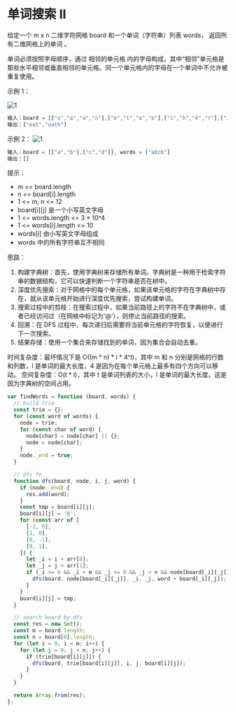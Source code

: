 # 单词搜索 II

给定一个 m x n 二维字符网格 board 和一个单词（字符串）列表 words， 返回所有二维网格上的单词 。

单词必须按照字母顺序，通过 相邻的单元格 内的字母构成，其中“相邻”单元格是那些水平相邻或垂直相邻的单元格。同一个单元格内的字母在一个单词中不允许被重复使用。

示例 1：

![1](https://assets.leetcode.com/uploads/2020/11/07/search1.jpg)

```js
输入：board = [["o","a","a","n"],["e","t","a","e"],["i","h","k","r"],["i","f","l","v"]], words = ["oath","pea","eat","rain"]
输出：["eat","oath"]
```

示例 2：
![1](https://assets.leetcode.com/uploads/2020/11/07/search2.jpg)

```js
输入：board = [["a","b"],["c","d"]], words = ["abcb"]
输出：[]
```

提示：

- m == board.length
- n == board[i].length
- 1 <= m, n <= 12
- board[i][j] 是一个小写英文字母
- 1 <= words.length <= 3 \* 10^4
- 1 <= words[i].length <= 10
- words[i] 由小写英文字母组成
- words 中的所有字符串互不相同

思路：

1. 构建字典树：首先，使用字典树来存储所有单词。字典树是一种用于检索字符串的数据结构，它可以快速判断一个字符串是否在树中。
2. 深度优先搜索：对于网格中的每个单元格，如果该单元格的字符在字典树中存在，就从该单元格开始进行深度优先搜索，尝试构建单词。
3. 搜索过程中的剪枝：在搜索过程中，如果当前路径上的字符不在字典树中，或者已经访问过（在网格中标记为'@'），则停止当前路径的搜索。
4. 回溯：在 DFS 过程中，每次递归后需要将当前单元格的字符恢复，以便进行下一次搜索。
5. 结果存储：使用一个集合来存储找到的单词，因为集合会自动去重。

时间复杂度：最坏情况下是 O((m \* n) \* l \* 4^l)，其中 m 和 n 分别是网格的行数和列数，l 是单词的最大长度，4 是因为在每个单元格上最多有四个方向可以移动。
空间复杂度：O(t \* l)，其中 t 是单词列表的大小，l 是单词的最大长度。这是因为字典树的空间占用。

```javascript
var findWords = function (board, words) {
  // build trie
  const trie = {};
  for (const word of words) {
    node = trie;
    for (const char of word) {
      node[char] = node[char] || {};
      node = node[char];
    }
    node._end = true;
  }

  // dfs fn
  function dfs(board, node, i, j, word) {
    if (node._end) {
      res.add(word);
    }
    const tmp = board[i][j];
    board[i][j] = '@';
    for (const arr of [
      [-1, 0],
      [1, 0],
      [0, -1],
      [0, 1],
    ]) {
      let _i = i + arr[0];
      let _j = j + arr[1];
      if (_i >= 0 && _i < m && _j >= 0 && _j < n && node[board[_i][_j]] && board[_i][_j] !== '@') {
        dfs(board, node[board[_i][_j]], _i, _j, word + board[_i][_j]);
      }
    }
    board[i][j] = tmp;
  }

  // search board by dfs
  const res = new Set();
  const m = board.length;
  const n = board[0].length;
  for (let i = 0; i < m; i++) {
    for (let j = 0; j < n; j++) {
      if (trie[board[i][j]]) {
        dfs(board, trie[board[i][j]], i, j, board[i][j]);
      }
    }
  }

  return Array.from(res);
};
```
